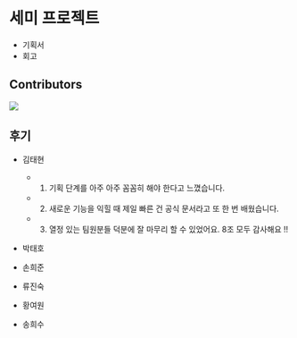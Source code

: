 # 세미 프로젝트

- 기획서
- 회고



## Contributors

<a href="https://github.com/sunbongE/PARA/graphs/contributors">
  <img src="https://contrib.rocks/image?repo=sunbongE/PARA" />
</a>





## 후기

- 김태현
  - 1. 기획 단계를 아주 아주 꼼꼼히 해야 한다고 느꼈습니다.
  - 2. 새로운 기능을 익힐 때 제일 빠른 건 공식 문서라고 또 한 번 배웠습니다.
  - 3. 열정 있는 팀원분들 덕분에 잘 마무리 할 수 있었어요. 8조 모두 감사해요 !!


- 박태호



- 손희준



- 류진숙



- 황여원



- 송희수
